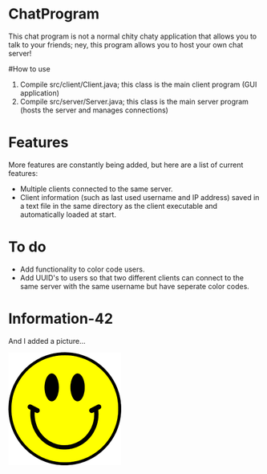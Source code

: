 # ChatProgram
This chat program is not a normal chity chaty application that allows you to talk to your friends; ney, this program allows you to host your own chat server!

#How to use
1) Compile src/client/Client.java; this class is the main client program (GUI application)<br/>
2) Compile src/server/Server.java; this class is the main server program (hosts the server and manages connections)

# Features
More features are constantly being added, but here are a list of current features:
- Multiple clients connected to the same server.
- Client information (such as last used username and IP address) saved in a text file in the same directory as the client executable and automatically loaded at start.

# To do
- Add functionality to color code users.
- Add UUID's to users so that two different clients can connect to the same server with the same username but have seperate color codes.

# Information-42

And I added a picture...

<img src="smiley.png"/>


